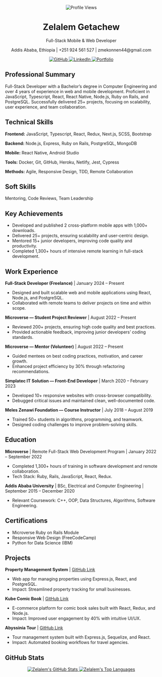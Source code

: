 <p align="center">
  <img src="https://komarev.com/ghpvc/?username=zmekonnen251&label=Profile%20views&color=0e75b6&style=plastic" alt="Profile Views" />
</p>

<h1 align="center">Zelalem Getachew</h1>

<p align="center">Full-Stack Mobile & Web Developer</p>

<p align="center">
  Addis Ababa, Ethiopia | +251 924 561 527 | zmekonnen44@gmail.com 
</p>

<p align="center">
  <a href="https://github.com/zmekonnen251" target="_blank" rel="noopener noreferrer">
    <img src="https://img.shields.io/badge/GitHub-%23181717.svg?style=for-the-badge&logo=github&logoColor=white" alt="GitHub" />
  </a>
  <a href="https://www.linkedin.com/in/zelalem-g-mekonnen" target="_blank" rel="noopener noreferrer">
    <img src="https://img.shields.io/badge/LinkedIn-%230077B5.svg?style=for-the-badge&logo=linkedin&logoColor=white" alt="LinkedIn" />
  </a>
  <a href="https://zmekonnen251.vercel.app/" target="_blank" rel="noopener noreferrer">
    <img src="https://img.shields.io/badge/Portfolio-%23000000.svg?style=for-the-badge&logo=vercel&logoColor=white" alt="Portfolio" />
  </a>
</p>


## Professional Summary

Full-Stack Developer with a Bachelor’s degree in Computer Engineering and over 4 years of experience in web and mobile development. Proficient in JavaScript, Typescript, React, React Native, Node.js, Ruby on Rails, and PostgreSQL. Successfully delivered 25+ projects, focusing on scalability, user experience, and team collaboration.


## Technical Skills

**Frontend:** JavaScript, Typescript, React, Redux, Next.js, SCSS, Bootstrap

**Backend:** Node.js, Express, Ruby on Rails, PostgreSQL, MongoDB

**Mobile:** React Native, Android Studio

**Tools:** Docker, Git, GitHub, Heroku, Netlify, Jest, Cypress

**Methods:** Agile, Responsive Design, TDD, Remote Collaboration


## Soft Skills

Mentoring, Code Reviews, Team Leadership


## Key Achievements

* Developed and published 2 cross-platform mobile apps with 1,000+ downloads.
* Delivered 25+ projects, ensuring scalability and user-centric design.
* Mentored 15+ junior developers, improving code quality and productivity.
* Completed 1,300+ hours of intensive remote learning in full-stack development.


## Work Experience

**Full-Stack Developer (Freelance)** | January 2024 – Present

* Designed and built scalable web and mobile applications using React, Node.js, and PostgreSQL.
* Collaborated with remote teams to deliver projects on time and within scope.

**Microverse — Student Project Reviewer** | August 2022 – Present

* Reviewed 200+ projects, ensuring high code quality and best practices.
* Provided actionable feedback, improving junior developers’ coding standards.

**Microverse — Mentor (Volunteer)** | August 2022 – Present

* Guided mentees on best coding practices, motivation, and career growth.
* Enhanced project efficiency by 30% through refactoring recommendations.

**Simplatec IT Solution — Front-End Developer** | March 2020 – February 2023

* Developed 10+ responsive websites with cross-browser compatibility.
* Debugged critical issues and maintained clean, well-documented code.

**Meles Zenawi Foundation — Course Instructor** | July 2018 – August 2019

* Trained 50+ students in algorithms, programming, and teamwork.
* Designed coding challenges to improve problem-solving skills.


## Education

**Microverse** | Remote Full-Stack Web Development Program | January 2022 – September 2022

* Completed 1,300+ hours of training in software development and remote collaboration.
* Tech Stack: Ruby, Rails, JavaScript, React, Redux.

**Addis Ababa University** | BSc, Electrical and Computer Engineering | September 2015 – December 2020

* Relevant Coursework: C++, OOP, Data Structures, Algorithms, Software Engineering.


## Certifications

* Microverse Ruby on Rails Module
* Responsive Web Design (FreeCodeCamp)
* Python for Data Science (IBM)


## Projects

**Property Management System** | [GitHub Link](insert-github-link-here)

* Web app for managing properties using Express.js, React, and PostgreSQL.
* Impact: Streamlined property tracking for small businesses.

**Kube Comic Book** | [GitHub Link](insert-github-link-here)

* E-commerce platform for comic book sales built with React, Redux, and Node.js.
* Impact: Improved user engagement by 40% with intuitive UI/UX.

**Abyssinia Tour** | [GitHub Link](insert-github-link-here)

* Tour management system built with Express.js, Sequelize, and React.
* Impact: Automated booking workflows for travel agencies.

## GitHub Stats

<p align="center">
  <a href="https://github.com/zmekonnen251" target="_blank" rel="noopener noreferrer">
    <img src="https://github-readme-stats.vercel.app/api?username=zmekonnen251&show_icons=true&theme=blue-green&border_color=61dafb&hide_border=true&count_private=true" alt="Zelalem's GitHub Stats" />
  </a>
  <a href="https://github.com/zmekonnen251" target="_blank" rel="noopener noreferrer">
    <img src="https://github-readme-stats.vercel.app/api/top-langs/?username=zmekonnen251&title_color=61dafb&text_color=ffffff&icon_color=61dafb&bg_color=20232a&layout=compact&border_color=61dafb&hide_border=true&langs_count=8" alt="Zelalem's Top Languages" />
  </a>
</p>
